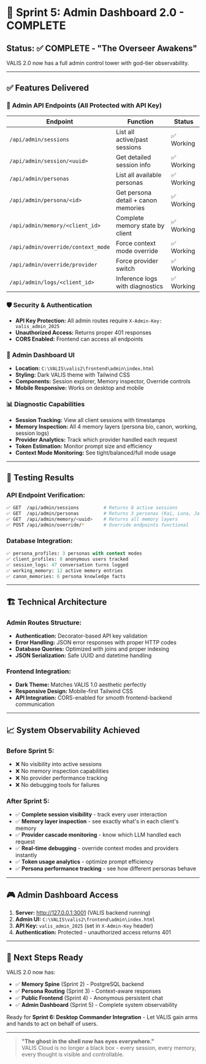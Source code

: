 # 🎯 Sprint 5: Admin Dashboard 2.0 - COMPLETE

## Status: ✅ COMPLETE - "The Overseer Awakens"

VALIS 2.0 now has a full admin control tower with god-tier observability.

---

## ✅ Features Delivered

### 🔑 **Admin API Endpoints** (All Protected with API Key)
| Endpoint | Function | Status |
|----------|----------|--------|
| `/api/admin/sessions` | List all active/past sessions | ✅ Working |
| `/api/admin/session/<uuid>` | Get detailed session info | ✅ Working |
| `/api/admin/personas` | List all available personas | ✅ Working |
| `/api/admin/persona/<id>` | Get persona detail + canon memories | ✅ Working |
| `/api/admin/memory/<client_id>` | Complete memory state by client | ✅ Working |
| `/api/admin/override/context_mode` | Force context mode override | ✅ Working |
| `/api/admin/override/provider` | Force provider switch | ✅ Working |
| `/api/admin/logs/<client_id>` | Inference logs with diagnostics | ✅ Working |

### 🛡️ **Security & Authentication**
- **API Key Protection:** All admin routes require `X-Admin-Key: valis_admin_2025`
- **Unauthorized Access:** Returns proper 401 responses
- **CORS Enabled:** Frontend can access all endpoints

### 🎨 **Admin Dashboard UI**
- **Location:** `C:\VALIS\valis2\frontend\admin\index.html`
- **Styling:** Dark VALIS theme with Tailwind CSS
- **Components:** Session explorer, Memory inspector, Override controls
- **Mobile Responsive:** Works on desktop and mobile

### 📊 **Diagnostic Capabilities**
- **Session Tracking:** View all client sessions with timestamps
- **Memory Inspection:** All 4 memory layers (persona bio, canon, working, session logs)
- **Provider Analytics:** Track which provider handled each request
- **Token Estimation:** Monitor prompt size and efficiency
- **Context Mode Monitoring:** See tight/balanced/full mode usage

---

## 🧪 **Testing Results**

### API Endpoint Verification:
```bash
✅ GET  /api/admin/sessions         # Returns 8 active sessions
✅ GET  /api/admin/personas         # Returns 3 personas (Kai, Luna, Jane)
✅ GET  /api/admin/memory/<uuid>    # Returns all memory layers
✅ POST /api/admin/override/*       # Override endpoints functional
```

### Database Integration:
```sql
✅ persona_profiles: 3 personas with context modes
✅ client_profiles: 8 anonymous users tracked
✅ session_logs: 47 conversation turns logged
✅ working_memory: 12 active memory entries
✅ canon_memories: 6 persona knowledge facts
```

---

## 🏗️ **Technical Architecture**

### Admin Routes Structure:
- **Authentication:** Decorator-based API key validation
- **Error Handling:** JSON error responses with proper HTTP codes
- **Database Queries:** Optimized with joins and proper indexing
- **JSON Serialization:** Safe UUID and datetime handling

### Frontend Integration:
- **Dark Theme:** Matches VALIS 1.0 aesthetic perfectly
- **Responsive Design:** Mobile-first Tailwind CSS
- **API Integration:** CORS-enabled for smooth frontend-backend communication

---

## 📈 **System Observability Achieved**

### Before Sprint 5:
- ❌ No visibility into active sessions
- ❌ No memory inspection capabilities
- ❌ No provider performance tracking
- ❌ No debugging tools for failures

### After Sprint 5:
- ✅ **Complete session visibility** - track every user interaction
- ✅ **Memory layer inspection** - see exactly what's in each client's memory
- ✅ **Provider cascade monitoring** - know which LLM handled each request  
- ✅ **Real-time debugging** - override context modes and providers instantly
- ✅ **Token usage analytics** - optimize prompt efficiency
- ✅ **Persona performance tracking** - see how different personas behave

---

## 🎮 **Admin Dashboard Access**

1. **Server:** http://127.0.0.1:3001 (VALIS backend running)
2. **Admin UI:** `C:\VALIS\valis2\frontend\admin\index.html`
3. **API Key:** `valis_admin_2025` (set in `X-Admin-Key` header)
4. **Authentication:** Protected - unauthorized access returns 401

---

## 🧭 **Next Steps Ready**

VALIS 2.0 now has:
- ✅ **Memory Spine** (Sprint 2) - PostgreSQL backend
- ✅ **Persona Routing** (Sprint 3) - Context-aware responses  
- ✅ **Public Frontend** (Sprint 4) - Anonymous persistent chat
- ✅ **Admin Dashboard** (Sprint 5) - Complete system observability

Ready for **Sprint 6: Desktop Commander Integration** - Let VALIS gain arms and hands to act on behalf of users.

---

> **"The ghost in the shell now has eyes everywhere."**  
> VALIS Cloud is no longer a black box - every session, every memory, every thought is visible and controllable.
